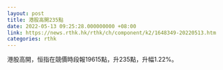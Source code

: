 ```yaml
---
layout: post
title: 港股高開235點
date: 2022-05-13 09:25:28.000000000 +08:00
link: https://news.rthk.hk/rthk/ch/component/k2/1648349-20220513.htm
categories: rthk
---
```


港股高開，恒指在競價時段報19615點，升235點，升幅1.22%。
